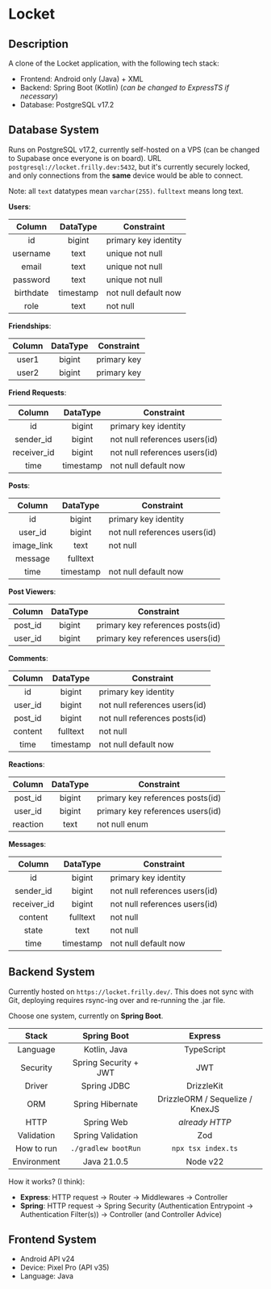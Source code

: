 # Locket

## Description

A clone of the Locket application, with the following tech stack:

- Frontend: Android only (Java) + XML
- Backend: Spring Boot (Kotlin) (_can be changed to ExpressTS if necessary_)
- Database: PostgreSQL v17.2

## Database System

Runs on PostgreSQL v17.2, currently self-hosted on a VPS (can be changed to Supabase once everyone is on board). URL `postgresql://locket.frilly.dev:5432`, but it's currently securely locked, and only connections from the **same** device would be able to connect.

Note: all `text` datatypes mean `varchar(255)`. `fulltext` means long text.

**Users**:

|  Column   | DataType  | Constraint           |
| :-------: | :-------: | -------------------- |
|    id     |  bigint   | primary key identity |
| username  |   text    | unique not null      |
|   email   |   text    | unique not null      |
| password  |   text    | unique not null      |
| birthdate | timestamp | not null default now |
|   role    |   text    | not null             |

**Friendships**:

| Column | DataType | Constraint  |
| :----: | :------: | ----------- |
| user1  |  bigint  | primary key |
| user2  |  bigint  | primary key |

**Friend Requests**:

|   Column    | DataType  | Constraint                    |
| :---------: | :-------: | ----------------------------- |
|     id      |  bigint   | primary key identity          |
|  sender_id  |  bigint   | not null references users(id) |
| receiver_id |  bigint   | not null references users(id) |
|    time     | timestamp | not null default now          |

**Posts**:

|   Column   | DataType  | Constraint                    |
| :--------: | :-------: | ----------------------------- |
|     id     |  bigint   | primary key identity          |
|  user_id   |  bigint   | not null references users(id) |
| image_link |   text    | not null                      |
|  message   | fulltext  |                               |
|    time    | timestamp | not null default now          |

**Post Viewers**:

| Column  | DataType | Constraint                       |
| :-----: | :------: | -------------------------------- |
| post_id |  bigint  | primary key references posts(id) |
| user_id |  bigint  | primary key references users(id) |

**Comments**:

| Column  | DataType  | Constraint                    |
| :-----: | :-------: | ----------------------------- |
|   id    |  bigint   | primary key identity          |
| user_id |  bigint   | not null references users(id) |
| post_id |  bigint   | not null references posts(id) |
| content | fulltext  | not null                      |
|  time   | timestamp | not null default now          |

**Reactions**:

|  Column  | DataType | Constraint                       |
| :------: | :------: | -------------------------------- |
| post_id  |  bigint  | primary key references posts(id) |
| user_id  |  bigint  | primary key references users(id) |
| reaction |   text   | not null enum                    |

**Messages**:

|   Column    | DataType  | Constraint                    |
| :---------: | :-------: | ----------------------------- |
|     id      |  bigint   | primary key identity          |
|  sender_id  |  bigint   | not null references users(id) |
| receiver_id |  bigint   | not null references users(id) |
|   content   | fulltext  | not null                      |
|    state    |   text    | not null                      |
|    time     | timestamp | not null default now          |

## Backend System

Currently hosted on `https://locket.frilly.dev/`. This does not sync with Git, deploying requires rsync-ing over and re-running the .jar file.

Choose one system, currently on **Spring Boot**.

|    Stack    |      Spring Boot      |             Express             |
| :---------: | :-------------------: | :-----------------------------: |
|  Language   |     Kotlin, Java      |           TypeScript            |
|  Security   | Spring Security + JWT |               JWT               |
|   Driver    |      Spring JDBC      |           DrizzleKit            |
|     ORM     |   Spring Hibernate    | DrizzleORM / Sequelize / KnexJS |
|    HTTP     |      Spring Web       |         _already HTTP_          |
| Validation  |   Spring Validation   |               Zod               |
| How to run  |  `./gradlew bootRun`  |       `npx tsx index.ts`        |
| Environment |      Java 21.0.5      |            Node v22             |

How it works? (I think):

- **Express**: HTTP request -> Router -> Middlewares -> Controller
- **Spring**: HTTP request -> Spring Security (Authentication Entrypoint -> Authentication Filter(s)) -> Controller (and Controller Advice)

## Frontend System

- Android API v24
- Device: Pixel Pro (API v35)
- Language: Java
